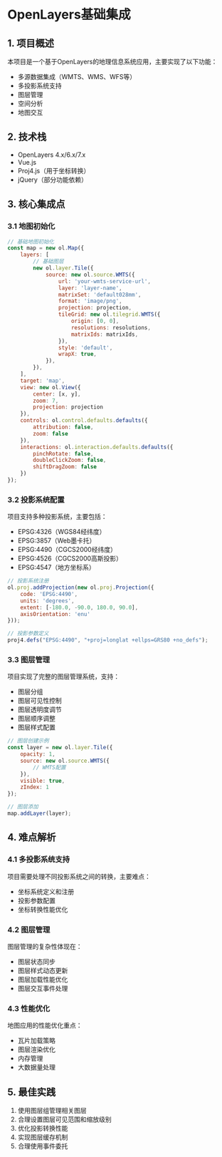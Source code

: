 # OpenLayers基础集成

## 1. 项目概述

本项目是一个基于OpenLayers的地理信息系统应用，主要实现了以下功能：
- 多源数据集成（WMTS、WMS、WFS等）
- 多投影系统支持
- 图层管理
- 空间分析
- 地图交互

## 2. 技术栈

- OpenLayers 4.x/6.x/7.x
- Vue.js
- Proj4.js（用于坐标转换）
- jQuery（部分功能依赖）

## 3. 核心集成点

### 3.1 地图初始化

```javascript
// 基础地图初始化
const map = new ol.Map({
    layers: [
        // 基础图层
        new ol.layer.Tile({
            source: new ol.source.WMTS({
                url: 'your-wmts-service-url',
                layer: 'layer-name',
                matrixSet: 'default028mm',
                format: 'image/png',
                projection: projection,
                tileGrid: new ol.tilegrid.WMTS({
                    origin: [0, 0],
                    resolutions: resolutions,
                    matrixIds: matrixIds,
                }),
                style: 'default',
                wrapX: true,
            }),
        }),
    ],
    target: 'map',
    view: new ol.View({
        center: [x, y],
        zoom: 7,
        projection: projection
    }),
    controls: ol.control.defaults.defaults({
        attribution: false,
        zoom: false
    }),
    interactions: ol.interaction.defaults.defaults({
        pinchRotate: false,
        doubleClickZoom: false,
        shiftDragZoom: false
    })
});
```

### 3.2 投影系统配置

项目支持多种投影系统，主要包括：
- EPSG:4326（WGS84经纬度）
- EPSG:3857（Web墨卡托）
- EPSG:4490（CGCS2000经纬度）
- EPSG:4526（CGCS2000高斯投影）
- EPSG:4547（地方坐标系）

```javascript
// 投影系统注册
ol.proj.addProjection(new ol.proj.Projection({
    code: 'EPSG:4490',
    units: 'degrees',
    extent: [-180.0, -90.0, 180.0, 90.0],
    axisOrientation: 'enu'
}));

// 投影参数定义
proj4.defs("EPSG:4490", "+proj=longlat +ellps=GRS80 +no_defs");
```

### 3.3 图层管理

项目实现了完整的图层管理系统，支持：
- 图层分组
- 图层可见性控制
- 图层透明度调节
- 图层顺序调整
- 图层样式配置

```javascript
// 图层创建示例
const layer = new ol.layer.Tile({
    opacity: 1,
    source: new ol.source.WMTS({
        // WMTS配置
    }),
    visible: true,
    zIndex: 1
});

// 图层添加
map.addLayer(layer);
```

## 4. 难点解析

### 4.1 多投影系统支持

项目需要处理不同投影系统之间的转换，主要难点：
- 坐标系统定义和注册
- 投影参数配置
- 坐标转换性能优化

### 4.2 图层管理

图层管理的复杂性体现在：
- 图层状态同步
- 图层样式动态更新
- 图层加载性能优化
- 图层交互事件处理

### 4.3 性能优化

地图应用的性能优化重点：
- 瓦片加载策略
- 图层渲染优化
- 内存管理
- 大数据量处理

## 5. 最佳实践

1. 使用图层组管理相关图层
2. 合理设置图层可见范围和缩放级别
3. 优化投影转换性能
4. 实现图层缓存机制
5. 合理使用事件委托
